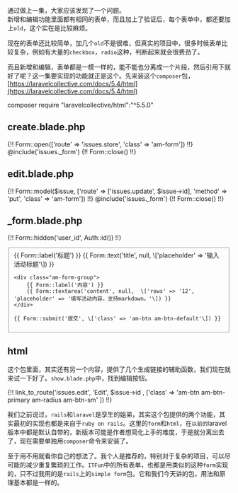 通过做上一集，大家应该发现了一个问题。  
新增和编辑功能里面都有相同的表单，而且加上了验证后，每个表单中，都还要加上`old`，这个实在是比较麻烦。

现在的表单还比较简单，加几个`old`不是很难，但真实的项目中，很多时候表单比较复杂，例如有大量的`checkbox`，`radio`这种，判断起来就会很费劲了。

而且新增和编辑，表单都是一模一样的，能不能也分离成一个片段，然后引用下就好了呢？这一集要实现的功能就正是这个。先来装这个`composer`包，[https://laravelcollective.com/docs/5.4/html](https://laravelcollective.com/docs/5.4/html)

composer require "laravelcollective/html":"^5.5.0"

create.blade.php
----------------

{!! Form::open(\['route' => 'issues.store', 'class' => 'am-form'\]) !!}
    @include('issues._form')
{!! Form::close() !!}

edit.blade.php
--------------

{!! Form::model($issue, \['route' => \['issues.update', $issue->id\], 'method' => 'put', 'class' => 'am-form'\]) !!}
    @include('issues._form')
{!! Form::close() !!}

_form.blade.php
---------------

{!! Form::hidden('user_id', Auth::id()) !!}

<fieldset>
    <div class="am-form-group">
        {{ Form::label('标题') }}
        {{ Form::text('title', null, \['placeholder' => '输入活动标题'\]) }}
    </div>

    <div class="am-form-group">
        {{ Form::label('内容') }}
        {{ Form::textarea('content', null,  \['rows' => '12', 'placeholder' => '填写活动内容，支持markdown。'\]) }}
    </div>

    {{ Form::submit('提交', \['class' => 'am-btn am-btn-default'\]) }}
</fieldset>

html
----

这个包里面，其实还有另一个内容，提供了几个生成链接的辅助函数，我们现在就来试一下好了。`show.blade.php`中，找到编辑按钮。

{!! link\_to\_route('issues.edit', 'Edit', $issue->id , \['class' => 'am-btn am-btn-primary am-radius am-btn-sm' \]) !!}

我们之前说过，`rails`和`laravel`是孪生的姐弟，其实这个包提供的两个功能，其实最初的实现也都是来自于`ruby on rails`。这里的`form`和`html`，在`以前的`laravel版本中都是默认自带的，新版本可能是作者想简化上手的难度，于是就分离出去了，现在需要单独用`composer`命令来安装了。

至于用不用就看你自己的想法了。我个人是推荐的，特别对于复杂的项目，可以尽可能的减少重复繁琐的工作。`ITFun`中的所有表单，也都是用类似的这种`form`实现的，只不过我用的是`rails`上的`simple form`包。它和我们今天讲的包，用法和原理基本都是一样的。